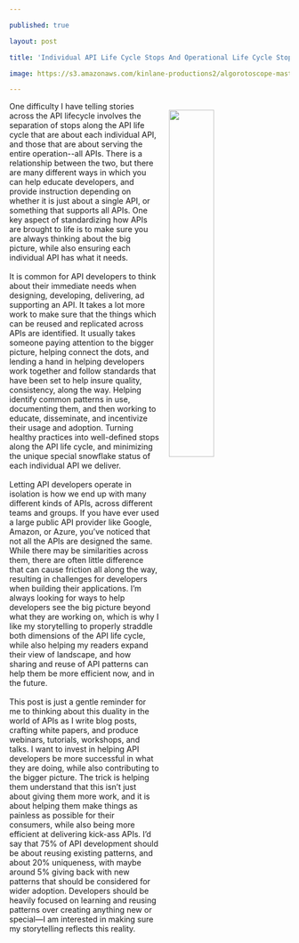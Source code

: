 ---
published: true
layout: post
title: 'Individual API Life Cycle Stops And Operational Life Cycle Stops'
image: https://s3.amazonaws.com/kinlane-productions2/algorotoscope-master/aws-s3-stories-new-32-161-800-500-0-max-0--5--1.jpg
---
<p><img style="padding: 15px;" src="https://s3.amazonaws.com/kinlane-productions2/algorotoscope-master/aws-s3-stories-new-32-161-800-500-0-max-0--5--1.jpg" alt="" width="40%" align="right" /></p>
<p>One difficulty I have telling stories across the API lifecycle involves the separation of stops along the API life cycle that are about each individual API, and those that are about serving the entire operation--all APIs. There is a relationship between the two, but there are many different ways in which you can help educate developers, and provide instruction depending on whether it is just about a single API, or something that supports all APIs. One key aspect of standardizing how APIs are brought to life is to make sure you are always thinking about the big picture, while also ensuring each individual API has what it needs.<br /><br />It is common for API developers to think about their immediate needs when designing, developing, delivering, ad supporting an API. It takes a lot more work to make sure that the things which can be reused and replicated across APIs are identified. It usually takes someone paying attention to the bigger picture, helping connect the dots, and lending a hand in helping developers work together and follow standards that have been set to help insure quality, consistency, along the way. Helping identify common patterns in use, documenting them, and then working to educate, disseminate, and incentivize their usage and adoption. Turning healthy practices into well-defined stops along the API life cycle, and minimizing the unique special snowflake status of each individual API we deliver.<br /><br />Letting API developers operate in isolation is how we end up with many different kinds of APIs, across different teams and groups. If you have ever used a large public API provider like Google, Amazon, or Azure, you&rsquo;ve noticed that not all the APIs are designed the same. While there may be similarities across them, there are often little difference that can cause friction all along the way, resulting in challenges for developers when building their applications. I&rsquo;m always looking for ways to help developers see the big picture beyond what they are working on, which is why I like my storytelling to properly straddle both dimensions of the API life cycle, while also helping my readers expand their view of landscape, and how sharing and reuse of API patterns can help them be more efficient now, and in the future. <br /><br />This post is just a gentle reminder for me to thinking about this duality in the world of APIs as I write blog posts, crafting white papers, and produce webinars, tutorials, workshops, and talks. I want to invest in helping API developers be more successful in what they are doing, while also contributing to the bigger picture. The trick is helping them understand that this isn&rsquo;t just about giving them more work, and it is about helping them make things as painless as possible for their consumers, while also being more efficient at delivering kick-ass APIs. I&rsquo;d say that 75% of API development should be about reusing existing patterns, and about 20% uniqueness, with maybe around 5% giving back with new patterns that should be considered for wider adoption. Developers should be heavily focused on learning and reusing patterns over creating anything new or special&mdash;I am interested in making sure my storytelling reflects this reality.</p>
